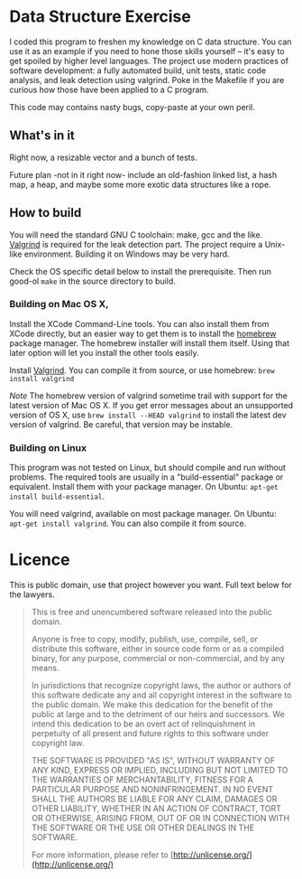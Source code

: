 Data Structure Exercise
=======================

I coded this program to freshen my knowledge on C data structure. You can use it as an example if you need to hone those skills yourself ­­– it's easy to get spoiled by higher level languages. The project use modern practices of software development: a fully automated build, unit tests, static code analysis, and leak detection using valgrind. Poke in the Makefile if you are curious how those have been applied to a C program.

This code may contains nasty bugs, copy-paste at your own peril. 

## What's in it

Right now, a resizable vector and a bunch of tests.

Future plan -not in it right now- include an old-fashion linked list, a hash map, a heap, and maybe some more exotic data structures like a rope.

## How to build

You will need the standard GNU C toolchain: make, gcc and the like. [Valgrind](http://valgrind.org) is required for the leak detection part. The project require a Unix-like environment. Building it on Windows may be very hard.

Check the OS specific detail below to install the prerequisite. Then run good-ol `make` in the source directory to build.

### Building on Mac OS X, 

Install the XCode Command-Line tools. You can also install them from XCode directly, but an easier way to get them is to install the [homebrew](http://brew.sh) package manager. The homebrew installer will install them itself. Using that later option will let you install the other tools easily. 

Install [Valgrind](http://valgrind.org). You can compile it from source, or use homebrew: `brew install valgrind`

*Note* The homebrew version of valgrind sometime trail with support for the latest version of Mac OS X. If you get error messages about an unsupported version of OS X, use `brew install --HEAD valgrind` to install the latest dev version of valgrind. Be careful, that version may be instable.

### Building on Linux 

This program was not tested on Linux, but should compile and run without problems. The required tools are usually in a "build-essential" package or equivalent. Install them with your package manager. On Ubuntu: `apt-get install build-essential`. 

You will need valgrind, available on most package manager. On Ubuntu: `apt-get install valgrind`. You can also compile it from source.

# Licence 

This is public domain, use that project however you want. Full text below for the lawyers.

> This is free and unencumbered software released into the public domain.
>
> Anyone is free to copy, modify, publish, use, compile, sell, or
distribute this software, either in source code form or as a compiled
binary, for any purpose, commercial or non-commercial, and by any
means.
>
> In jurisdictions that recognize copyright laws, the author or authors
of this software dedicate any and all copyright interest in the
software to the public domain. We make this dedication for the benefit
of the public at large and to the detriment of our heirs and
successors. We intend this dedication to be an overt act of
relinquishment in perpetuity of all present and future rights to this
software under copyright law.
>
> THE SOFTWARE IS PROVIDED "AS IS", WITHOUT WARRANTY OF ANY KIND,
EXPRESS OR IMPLIED, INCLUDING BUT NOT LIMITED TO THE WARRANTIES OF
MERCHANTABILITY, FITNESS FOR A PARTICULAR PURPOSE AND NONINFRINGEMENT.
IN NO EVENT SHALL THE AUTHORS BE LIABLE FOR ANY CLAIM, DAMAGES OR
OTHER LIABILITY, WHETHER IN AN ACTION OF CONTRACT, TORT OR OTHERWISE,
ARISING FROM, OUT OF OR IN CONNECTION WITH THE SOFTWARE OR THE USE OR
OTHER DEALINGS IN THE SOFTWARE.
>
> For more information, please refer to [http://unlicense.org/](http://unlicense.org/)
